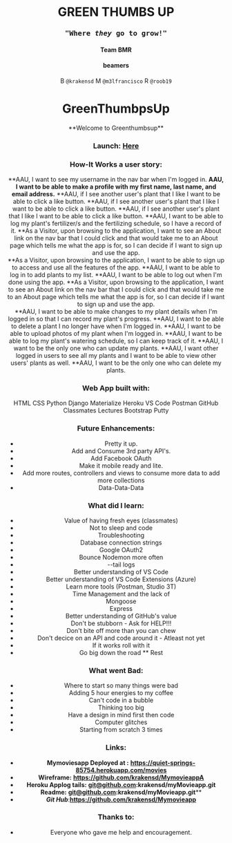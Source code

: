 <center><h1>GREEN THUMBS UP</h1>
<center><h3><samp>"Where <em>they</em> go to <strong>grow!"</strong></samp></h3>



<center><h4>Team BMR</h4>
<center><h4>beamers</h5>

B `@krakensd`
M `@m3lfrancisco`
R `@roob19`




# <center>**GreenThumbpsUp**</center>

<center>**Welcome to Greenthumbsup**</center>

### <center>Launch: [**Here**](https://greenthumbsup.herokuapp.com//)</center>

### **How-It Works a user story:**
**AAU, I want to see my username in the nav bar when I'm logged in.
**AAU, I want to be able to make a profile with my first name, last name, and email address.**
**AAU, if I see another user's plant that I like I want to be able to click a like button.
**AAU, if I see another user's plant that I like I want to be able to click a like button.
**AAU, if I see another user's plant that I like I want to be able to click a like button.
**AAU, I want to be able to log my plant's fertilizer/s and the fertilizing schedule, so I have a record of it.
**As a Visitor, upon browsing to the application, I want to see an About link on the nav bar that I could click and that would take me to an About page which tells me what the app is for, so I can decide if I want to sign up and use the app.  
**As a Visitor, upon browsing to the application, I want to be able to sign up to access and use all the features of the app.
**AAU, I want to be able to log in to add plants to my list.
**AAU, I want to be able to log out when I'm done using the app.
**As a Visitor, upon browsing to the application, I want to see an About link on the nav bar that I could click and that would take me to an About page which tells me what the app is for, so I can decide if I want to sign up and use the app.  
**AAU, I want to be able to make changes to my plant details when I'm logged in so that I can record my plant's progress.
**AAU, I want to be able to delete a plant I no longer have when I'm logged in.
**AAU, I want to be able to upload photos of my plant when I'm logged in.
**AAU, I want to be able to log my plant's watering schedule, so I can keep track of it.
**AAU, I want to be the only one who can update my plants.
**AAU, I want other logged in users to see all my plants and I want to be able to view other users' plants as well.
**AAU, I want to be the only one who can delete my plants.


 
### **Web App built with:**
HTML
CSS
Python
Django
Materialize
Heroku
VS Code
Postman
GitHub
Classmates
Lectures
Bootstrap
Putty


### **Future Enhancements:**
* Pretty it up.
* Add and Consume 3rd party API's.
* Add Facebook OAuth
* Make it mobile ready and lite.
* Add more routes, controllers and views to consume more data to add more collections 
* Data-Data-Data 

### **What did I learn:**
* Value of having fresh eyes (classmates)
* Not to sleep and code
* Troubleshooting
* Database connection strings
* Google OAuth2
* Bounce Nodemon more often
* --tail logs
* Better understanding of VS Code
* Better understanding of VS Code Extensions (Azure)
* Learn more tools (Postman, Studio 3T)
* Time Management and the lack of
* Mongoose
* Express
* Better understanding of GitHub's value
* Don't be stubborn - Ask for HELP!!!
* Don't bite off more than you can chew
* Don't decice on an API and code around it - Atleast not yet
* If it works roll with it
* Go big down the road
** Rest

### ****What** went Bad:**
* Where to start so many things were bad
* Adding 5 hour energies to my coffee
* Can't code in a bubble
* Thinking too big
* Have a design in mind first then code
* Computer glitches
* Starting from scratch 3 times 

### **Links:**
* **Mymoviesapp Deployed at :** **https://quiet-springs-85754.herokuapp.com/movies**
* **Wireframe:** **https://github.com/krakensd/MymovieappA**
* ****Heroku Applog tails**:** **git@github.com:krakensd/myMovieapp.git**
* **Readme:** **git@github.com:krakensd/myMovieapp.git****
* ***Git Hub***:**https://github.com/krakensd/Mymovieapp**


### **Thanks to:**
* Everyone who gave me help and encouragement.
